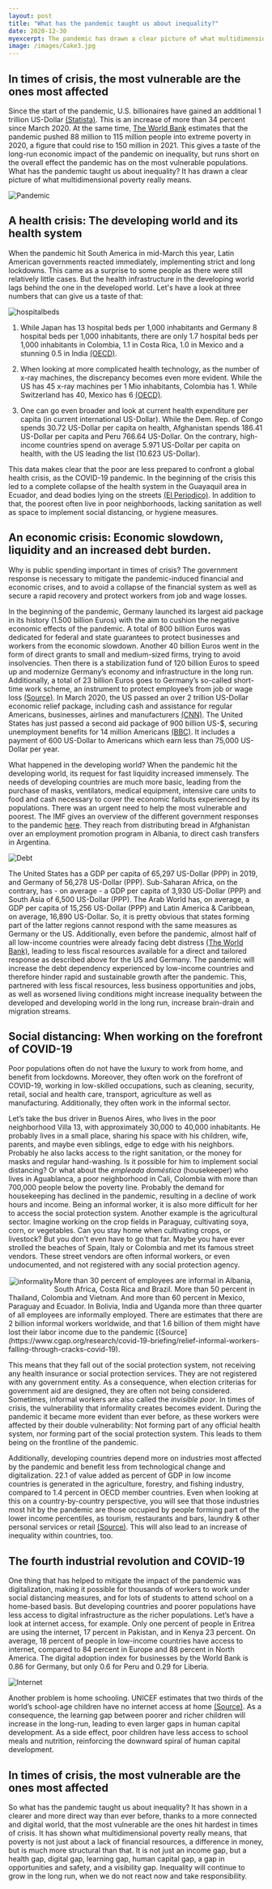 ```yaml
---
layout: post
title: "What has the pandemic taught us about inequality?"
date: 2020-12-30
myexcerpt: The pandemic has drawn a clear picture of what multidimensional poverty really means. The COVID-19 crisis has shown more than ever the different vulnerabilities the poorest face. 
image: /images/Cake3.jpg
---
```


## In times of crisis, the most vulnerable are the ones most affected 

Since the start of the pandemic, U.S. billionaires have gained an additional 1 trillion US-Dollar [(Statista)]( https://www.statista.com/chart/22068/change-in-wealth-of-billionaires-during-pandemic/). This is an increase of more than 34 percent since March 2020. At the same time, [The World Bank]( https://www.worldbank.org/en/news/press-release/2020/10/07/covid-19-to-add-as-many-as-150-million-extreme-poor-by-2021) estimates that the pandemic pushed 88 million to 115 million people into extreme poverty in 2020, a figure that could rise to 150 million in 2021. This gives a taste of the long-run economic impact of the pandemic on inequality, but runs short on the overall effect the pandemic has on the most vulnerable populations. What has the pandemic taught us about inequality? It has drawn a clear picture of what multidimensional poverty really means. 

<img src="/images/Pandemic.jpg" alt="Pandemic" style="max-width:50%;"/>

## A health crisis: The developing world and its health system

When the pandemic hit South America in mid-March this year, Latin American governments reacted immediately, implementing strict and long lockdowns. This came as a surprise to some people as there were still relatively little cases. But the health infrastructure in the developing world lags behind the one in the developed world. Let's have a look at three numbers that can give us a taste of that: 

<img src="/images/hospitalbeds.png" alt="hospitalbeds" style="max-width:50%;"/>

1. While Japan has 13 hospital beds per 1,000 inhabitants and Germany 8 hospital beds per 1,000 inhabitants, there are only 1.7 hospital beds per 1,000 inhabitants in Colombia, 1.1 in Costa Rica, 1.0 in Mexico and a stunning 0.5 in India [(OECD)]( https://data.oecd.org/healtheqt/hospital-beds.htm).
  
2. When looking at more complicated health technology, as the number of x-ray machines, the discrepancy becomes even more evident. While the US has 45 x-ray machines per 1 Mio inhabitants, Colombia has 1. While Switzerland has 40, Mexico has 6 [(OECD)](https://data.oecd.org/healtheqt/computed-tomography-ct-scanners.htm#indicator-chart). 

3. One can go even broader and look at current health expenditure per capita (in current international US-Dollar). While the Dem. Rep. of Congo spends 30.72 US-Dollar per capita on health, Afghanistan spends 186.41 US-Dollar per capita and Peru 766.64 US-Dollar. On the contrary, high-income countries spend on average 5.971 US-Dollar per capita on health, with the US leading the list (10.623 US-Dollar).

This data makes clear that the poor are less prepared to confront a global health crisis, as the COVID-19 pandemic. In the beginning of the crisis this led to a complete collapse of the health system in the Guayaquil area in Ecuador, and dead bodies lying on the streets [(El Periodico)]( https://www.elperiodico.com/es/internacional/20200402/muertos-en-las-calles-la-imagen-que-resume-la-crisis-sanitaria-en-ecuador-7914370).  In addition to that, the poorest often live in poor neighborhoods, lacking sanitation as well as space to implement social distancing, or hygiene measures.

## An economic crisis: Economic slowdown, liquidity and an increased debt burden. 

Why is public spending important in times of crisis? The government response is necessary to mitigate the pandemic-induced financial and economic crises, and to avoid a collapse of the financial system as well as secure a rapid recovery and protect workers from job and wage losses.

In the beginning of the pandemic, Germany launched its largest aid package in its history (1.500 billion Euros) with the aim to cushion the negative economic effects of the pandemic. A total of 800 billion Euros was dedicated for federal and state guarantees to protect businesses and workers from the economic slowdown. Another 40 billion Euros went in the form of direct grants to small and medium-sized firms, trying to avoid insolvencies. Then there is a stabilization fund of 120 billion Euros to speed up and modernize Germany’s economy and infrastructure in the long run. Additionally, a total of 23 billion Euros goes to Germany’s so-called short-time work scheme, an instrument to protect employee’s from job or wage loss [(Source)]( https://www.ilsole24ore.com/art/corona-crisis-the-largest-assistance-package-germany-s-history-saves-lives-jobs-companies-now-but-invests-the-future-too-ADwPDTz). 
In March 2020, the US passed an over 2 trillion US-Dollar economic relief package, including cash and assistance for regular Americans, businesses, airlines and manufacturers [(CNN)]( https://edition.cnn.com/2020/03/25/politics/stimulus-package-details-coronavirus/index.html). The United States has just passed a second aid package of 900 billion US-$, securing unemployment benefits for 14 million Americans [(BBC)]( https://www.bbc.com/news/world-us-canada-55463276). It includes a payment of 600 US-Dollar to Americans which earn less than 75,000 US-Dollar per year.  

What happened in the developing world? When the pandemic hit the developing world, its request for fast liquidity increased immensely. The needs of developing countries are much more basic, leading from the purchase of masks, ventilators, medical equipment, intensive care units to food and cash necessary to cover the economic fallouts experienced by its populations. There was an urgent need to help the most vulnerable and poorest. The IMF gives an overview of the different government responses to the pandemic [here]( https://www.imf.org/en/Topics/imf-and-covid19/Policy-Responses-to-COVID-19). They reach from distributing bread in Afghanistan over an employment promotion program in Albania, to direct cash transfers in Argentina.

<img src="/images/debt.jpg" alt="Debt" style="max-width:50%;"/>

The United States has a GDP per capita of 65,297 US-Dollar (PPP) in 2019, and Germany of 56,278 US-Dollar (PPP). Sub-Saharan Africa, on the contrary, has - on average - a GDP per capita of 3,930 US-Dollar (PPP) and South Asia of 6,500 US-Dollar (PPP). The Arab World has, on average, a GDP per capita of 15,256 US-Dollar (PPP) and Latin America & Caribbean, on average, 16,890 US-Dollar. So, it is pretty obvious that states forming part of the latter regions cannot respond with the same measures as Germany or the US. Additionally, even before the pandemic, almost half of all low-income countries were already facing debt distress [(The World Bank)]( https://blogs.worldbank.org/voices/2020-year-review-impact-covid-19-12-charts), leading to less fiscal resources available for a direct and tailored response as described above for the US and Germany. 
The pandemic will increase the debt dependency experienced by low-income countries and therefore hinder rapid and sustainable growth after the pandemic. This, partnered with less fiscal resources, less business opportunities and jobs, as well as worsened living conditions might increase inequality between the developed and developing world in the long run, increase brain-drain and migration streams.  

## Social distancing: When working on the forefront of COVID-19

Poor populations often do not have the luxury to work from home, and benefit from lockdowns. Moreover, they often work on the forefront of COVID-19, working in low-skilled occupations, such as cleaning, security, retail, social and health care, transport, agriculture as well as manufacturing. Additionally, they often work in the informal sector. 

Let’s take the bus driver in Buenos Aires, who lives in the poor neighborhood Villa 13, with approximately 30,000 to 40,000 inhabitants. He probably lives in a small place, sharing his space with his children, wife, parents, and maybe even siblings, edge to edge with his neighbors. Probably he also lacks access to the right sanitation, or the money for masks and regular hand-washing. Is it possible for him to implement social distancing? Or what about the <i>empleada doméstica</i> (housekeeper) who lives in Aguablanca, a poor neighborhood in Cali, Colombia with more than 700,000 people below the poverty line. Probably the demand for housekeeping has declined in the pandemic, resulting in a decline of work hours and income. Being an informal worker, it is also more difficult for her to access the social protection system. Another example is the agricultural sector. Imagine working on the crop fields in Paraguay, cultivating soya, corn, or vegetables. Can you stay home when cultivating crops, or livestock? But you don't even have to go that far. Maybe you have ever strolled the beaches of Spain, Italy or Colombia and met its famous street vendors. These street vendors are often informal workers, or even undocumented, and not registered with any social protection agency. 

<img src="/images/informality.png" alt="informality" style="float:left;margin: 2px 2px 2px 2px;max-width:50%;"/>
More than 30 percent of employees are informal in Albania, South Africa, Costa Rica and Brazil. More than 50 percent in Thailand, Colombia and Vietnam. And more than 60 percent in Mexico, Paraguay and Ecuador. In Bolivia, India and Uganda more than three quarter of all employees are informally employed. There are estimates that there are 2 billion informal workers worldwide, and that 1.6 billion of them might have lost their labor income due to the pandemic [(Source](https://www.cgap.org/research/covid-19-briefing/relief-informal-workers-falling-through-cracks-covid-19).

This means that they fall out of the social protection system, not receiving any health insurance or social protection services. They are not registered with any government entity. As a consequence, when election criterias for government aid are designed, they are often not being considered. Sometimes, informal workers are also called the <i>invisible poor</i>. In times of crisis, the vulnerability that informality creates becomes evident. During the pandemic it became more evident than ever before, as these workers were affected by their double vulnerability: Not forming part of any official health system, nor forming part of the social protection system. This leads to them being on the frontline of the pandemic.  

Additionally, developing countries depend more on industries most affected by the pandemic and benefit less from technological change and digitalization. 22.1 of value added as percent of GDP in low income countries is generated in the agriculture, forestry, and fishing industry, compared to 1.4 percent in OECD member countries. Even when looking at this on a country-by-country perspective, you will see that those industries most hit by the pandemic are those occupied by people forming part of the lower income percentiles, as tourism, restaurants and bars, laundry & other personal services or retail [(Source)]( https://www.businessinsider.com/jobs-industries-careers-hit-hardest-by-coronavirus-unemployment-data-2020-5#7-restaurants-and-bars-4). This will also lead to an increase of inequality within countries, too.    

## The fourth industrial revolution and COVID-19 

One thing that has helped to mitigate the impact of the pandemic was digitalization, making it possible for thousands of workers to work under social distancing measures, and for lots of students to attend school on a home-based basis. But developing countries and poorer populations have less access to digital infrastructure as the richer populations. Let’s have a look at internet access, for example. Only one percent of people in Eritrea are using the internet, 17 percent in Pakistan, and in Kenya 23 percent. On average, 18 percent of people in low-income countries have access to internet, compared to 84 percent in Europe and 88 percent in North America. The digital adoption index for businesses by the World Bank is 0.86 for Germany, but only 0.6 for Peru and 0.29 for Liberia. 

<img src="/images/internet.jpg" alt="Internet" style="max-width:50%;"/>

Another problem is home schooling. UNICEF estimates that two thirds of the world’s school-age children have no internet access at home [(Source)]( https://www.unicef.org/press-releases/two-thirds-worlds-school-age-children-have-no-internet-access-home-new-unicef-itu). As a consequence, the learning gap between poorer and richer children will increase in the long-run, leading to even larger gaps in human capital development. As a side effect, poor children have less access to school meals and nutrition, reinforcing the downward spiral of human capital development. 

## In times of crisis, the most vulnerable are the ones most affected 

So what has the pandemic taught us about inequality? It has shown in a clearer and more direct way than ever before, thanks to a more connected and digital world, that the most vulnerable are the ones hit hardest in times of crisis. It has shown what multidimensional poverty really means, that poverty is not just about a lack of financial resources, a difference in money, but is much more structural than that. It is not just an income gap, but a health gap, digital gap, learning gap, human capital gap, a gap in opportunities and safety, and a visibility gap. Inequality will continue to grow in the long run, when we do not react now and take responsibility.  

